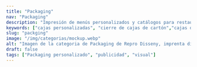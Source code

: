 ```yaml
---
title: "Packaging"
nav: "Packaging"
description: "Impresión de menús personalizados y catálogos para restaurantes con diseño profesional. Ofrecemos calidad y rapidez. ¡Solicita tu presupuesto!"
keywords: ["cajas personalizadas", "cierre de cajas de cartón","cajas de cartón para envíos","packaging personalizado","cajas de cartón personalizadas"]
slug: "packging"
image: "/img/categorias/mockup.webp"
alt: "Imagen de la categoria de Packaging de Repro Disseny, imprenta digital en Barcelona"
draft: false
tags: ["Packaging personalizado", "publicidad", "visual"]
---
```

<CategoryHeader :title="title" :image="image" :link="slug"/>